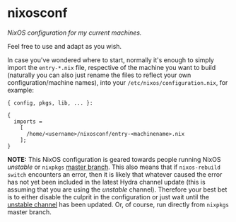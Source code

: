 # nixosconf
_NixOS configuration for my current machines._

Feel free to use and adapt as you wish.

In case you've wondered where to start, normally it's enough to simply import
the `entry-*.nix` file, respective of the machine you want to build (naturally
you can also just rename the files to reflect your own configuration/machine
names), into your `/etc/nixos/configuration.nix`, for example:
```
{ config, pkgs, lib, ... }:

{
  imports =
    [
      /home/<username>/nixosconf/entry-<machinename>.nix
    ];
}
```

**NOTE:** This NixOS configuration is geared towards people running NixOS
_unstable_ or `nixpkgs` [master branch](https://github.com/NixOS/nixpkgs). This
also means that if `nixos-rebuild switch` encounters an error, then it is likely
that whatever caused the error has not yet been included in the latest Hydra
channel update (this is assuming that you are using the _unstable_ channel).
Therefore your best bet is to either disable the culprit in the configuration
or just wait until the [unstable channel](https://hydra.nixos.org/job/nixos/trunk-combined/tested#tabs-constituents)
has been updated. Or, of course, run directly from `nixpkgs` master branch.
